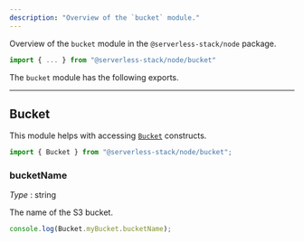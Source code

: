 ```yaml
---
description: "Overview of the `bucket` module."
---
```


Overview of the `bucket` module in the `@serverless-stack/node` package.

```ts
import { ... } from "@serverless-stack/node/bucket"
```

The `bucket` module has the following exports. 

---

## Bucket

This module helps with accessing [`Bucket`](../constructs/Bucket.md) constructs.

```ts
import { Bucket } from "@serverless-stack/node/bucket";
```

### bucketName

_Type_ : <span class="mono">string</span>

The name of the S3 bucket.

```ts
console.log(Bucket.myBucket.bucketName);
```